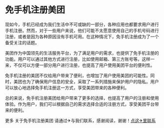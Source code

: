# 免手机注册美团

现如今，手机已经成为我们生活中不可或缺的一部分，各种应用也都要求用户进行手机注册。然而，对于一些用户来说，他们可能不太愿意使用自己的手机号码进行注册，或者是因为各种原因没有手机可用。在这种情况下，免手机注册成为了一个备受关注的话题。

美团作为中国领先的生活服务平台，为了满足用户的需求，也提供了免手机注册的功能。用户可以通过其他方式进行注册，比如使用邮箱、第三方账号等。这样一来，不仅可以方便一部分用户进行注册，也提高了用户使用美团平台的便利性。

免手机注册的美团不仅给用户带来了便利，也增加了用户使用美团的可能性。同时，美团也为了确保用户信息的安全，采取了一系列措施来保护用户的隐私。用户可以放心地选择免手机注册这一方式，享受美团带来的各种便利。

总的来说，免手机注册美团给用户带来了更多的选择，也提高了用户的注册和使用体验。作为用户，我们可以根据自己的需求选择合适的注册方式，享受美团平台带来的便利。

更多 关于免手机注册美团 请通过✈与我们联系，感谢阅读，谢谢！[点这✈里联系](https://b.k02.cc)